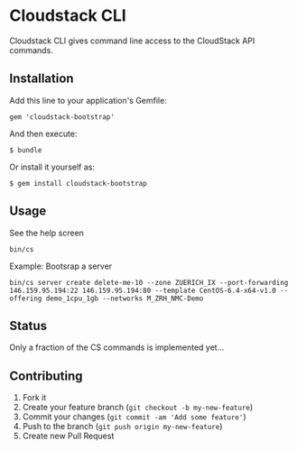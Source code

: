 # Cloudstack CLI

Cloudstack CLI gives command line access to the CloudStack API commands.

## Installation

Add this line to your application's Gemfile:

    gem 'cloudstack-bootstrap'

And then execute:

    $ bundle

Or install it yourself as:

    $ gem install cloudstack-bootstrap

## Usage

See the help screen

    bin/cs

Example: Bootsrap a server

    bin/cs server create delete-me-10 --zone ZUERICH_IX --port-forwarding 146.159.95.194:22 146.159.95.194:80 --template CentOS-6.4-x64-v1.0 --offering demo_1cpu_1gb --networks M_ZRH_NMC-Demo

## Status

Only a fraction of the CS commands is implemented yet...


## Contributing

1. Fork it
2. Create your feature branch (`git checkout -b my-new-feature`)
3. Commit your changes (`git commit -am 'Add some feature'`)
4. Push to the branch (`git push origin my-new-feature`)
5. Create new Pull Request
